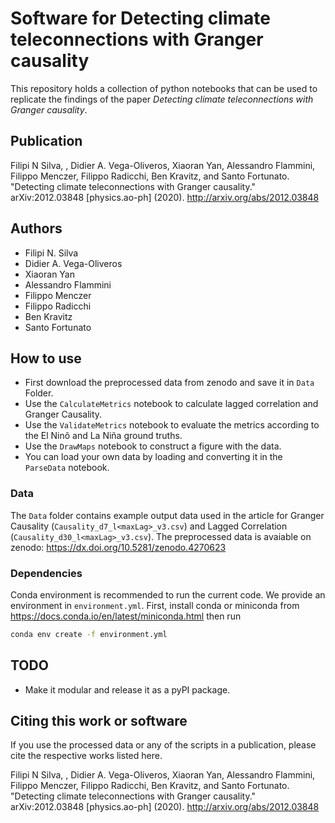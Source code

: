 # Software for Detecting climate teleconnections with Granger causality

This repository holds a collection of python notebooks that can be used to replicate the findings of the paper *Detecting climate teleconnections with Granger causality*.

## Publication
Filipi N Silva, , Didier A. Vega-Oliveros, Xiaoran Yan, Alessandro Flammini, Filippo Menczer, Filippo Radicchi, Ben Kravitz, and Santo Fortunato. "Detecting climate teleconnections with Granger causality." arXiv:2012.03848 [physics.ao-ph] (2020). http://arxiv.org/abs/2012.03848


## Authors
- Filipi N. Silva
- Didier A. Vega-Oliveros
- Xiaoran Yan
- Alessandro Flammini
- Filippo Menczer
- Filippo Radicchi
- Ben Kravitz
- Santo Fortunato


## How to use

- First download the preprocessed data from zenodo and save it in `Data` Folder.
- Use the `CalculateMetrics` notebook to calculate lagged correlation and Granger Causality.
- Use the `ValidateMetrics` notebook to evaluate the metrics according to the El Ninõ and La Niña ground truths.
- Use the `DrawMaps` notebook to construct a figure with the data.
- You can load your own data by loading and converting it in the `ParseData` notebook. 


### Data
The `Data` folder contains example output data used in the article for Granger Causality (`Causality_d7_l<maxLag>_v3.csv`) and Lagged Correlation (`Causality_d30_l<maxLag>_v3.csv`).
The preprocessed data is avaiable on zenodo: https://dx.doi.org/10.5281/zenodo.4270623


### Dependencies
Conda environment is recommended to run the current code. We provide an environment in `environment.yml`.
First, install conda or miniconda from https://docs.conda.io/en/latest/miniconda.html then run 
```bash
conda env create -f environment.yml
```


## TODO
 - Make it modular and release it as a pyPI package.


## Citing this work or software
If you use the processed data or any of the scripts in a publication, please cite the respective works listed here.

Filipi N Silva, , Didier A. Vega-Oliveros, Xiaoran Yan, Alessandro Flammini, Filippo Menczer, Filippo Radicchi, Ben Kravitz, and Santo Fortunato. "Detecting climate teleconnections with Granger causality." arXiv:2012.03848 [physics.ao-ph] (2020). http://arxiv.org/abs/2012.03848

